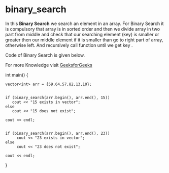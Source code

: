 # binary_search

In this **Binary Search** we search an element in an array.
For Binary Search it is compulsory that array is in sorted order and then we divide array in two part from middle and check that our searching element (key) is smaller or greater then our middle element if it is smaller than go to right part of array, otherwise left. And recursively call function until we get key . 

Code of Binary Search is given below.


For more Knowledge visit [GeeksforGeeks](https://www.geeksforgeeks.org/linear-search/)

int main()
{
    
    vector<int> arr = {59,64,57,82,13,10};
     
   
    if (binary_search(arr.begin(), arr.end(), 15))
       cout << "15 exists in vector";
    else
       cout << "15 does not exist";
      
    cout << endl;
     
    
    if (binary_search(arr.begin(), arr.end(), 23))
         cout << "23 exists in vector";
    else
         cout << "23 does not exist";
      
    cout << endl;   
}
